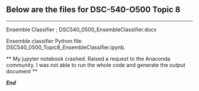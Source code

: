 ## Below are the files for DSC-540-O500 Topic 8
-----------------------------------------------
Ensemble Classifier ; DSC540_0500_EnsembleClassifier.docx

Ensemble classifier Python file: DSC540_0500_Topic8_EnsembleClassifier.ipynb.    

** My jupyter notebook crashed. Raised a request to the Anaconda community. I was not able to run the whole code and generate
the output document **

***End***
